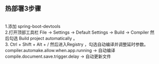 <h2>热部署3步骤</h2><br>
1.添加 spring-boot-devtools<br>
2.打开顶部工具栏 File -> Settings -> Default Settings -> Build -> Compiler 然后勾选 Build project automatically 。<br>
3. Ctrl + Shift + Alt + / 然后进入Registry ，勾选自动编译并调整延时参数。<br>
compiler.automake.allow.when.app.running -> 自动编译<br>
compile.document.save.trigger.delay -> 自动更新文件


